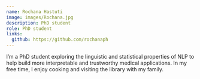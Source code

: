 ```yaml
---
name: Rochana Hastuti
image: images/Rochana.jpg
description: PhD student
role: PhD student
links:
  github: https://github.com/rochanaph
---
```


I’m a PhD student exploring the linguistic and statistical properties of NLP to help build more interpretable and trustworthy medical applications. In my free time, I enjoy cooking and visiting the library with my family.
